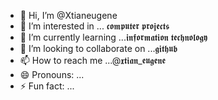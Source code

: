 - 👋 Hi, I’m @Xtianeugene
- 👀 I’m interested in ... 𝖈𝖔𝖒𝖕𝖚𝖙𝖊𝖗 𝖕𝖗𝖔𝖏𝖊𝖈𝖙𝖘
- 🌱 I’m currently learning ...𝖎𝖓𝖋𝖔𝖗𝖒𝖆𝖙𝖎𝖔𝖓 𝖙𝖊𝖈𝖍𝖓𝖔𝖑𝖔𝖌𝖞
- 💞️ I’m looking to collaborate on ...𝖌𝖎𝖙𝖍𝖚𝖇
- 📫 How to reach me ...@𝖝𝖙𝖎𝖆𝖓_𝖊𝖚𝖌𝖊𝖓𝖊
- 😄 Pronouns: ...
- ⚡ Fun fact: ...

<!---
Xtianeugene/Xtianeugene is a ✨ special ✨ repository because its `README.md` (this file) appears on your GitHub profile.
You can click the Preview link to take a look at your changes.
--->
